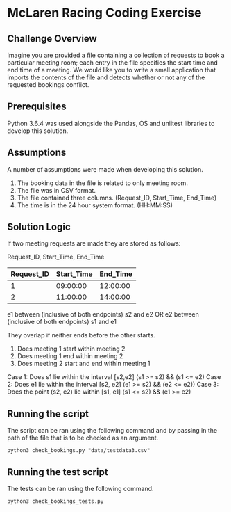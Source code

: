 # McLaren Racing Coding Exercise

## Challenge Overview
Imagine you are provided a file containing a collection of requests to book a particular meeting room; each entry in the file specifies the start time and end time of a meeting. 
We would like you to write a small application that imports the contents of the file and detects whether or not any of the requested bookings conflict.

## Prerequisites

Python 3.6.4 was used alongside the Pandas, OS and uniitest libraries to develop this solution.

## Assumptions

A number of assumptions were made when developing this solution.

1. The booking data in the file is related to  only meeting room.
2. The file was in CSV format.
3. The file contained three columns. (Request_ID, Start_Time, End_Time)
4. The time is in the 24 hour system format. (HH:MM:SS)

## Solution Logic

If two meeting requests are made they are stored as follows:

Request_ID, Start_Time, End_Time

|  Request_ID  |  Start_Time  |   End_Time   |
| ------------ | ------------ | ------------ |
|      1       |   09:00:00   |   12:00:00   |
|      2       |   11:00:00   |   14:00:00   |


e1 between (inclusive of both endpoints) s2 and e2 OR
e2 between (inclusive of both endpoints) s1 and e1

They overlap if neither ends before the other starts.

1. Does meeting 1 start within meeting 2
2. Does meeting 1 end within meeting 2
3. Does meeting 2 start and end within meeting 1

Case 1: Does s1 lie within the interval [s2,e2] (s1 >= s2) && (s1 <= e2)
Case 2: Does e1 lie within the interval [s2, e2] (e1 >= s2) && (e2 <= e2))
Case 3: Does the point (s2, e2) lie within [s1, e1] (s1 <= s2) && (e1 >= e2)

## Running the script

The script can be ran using the following command and by passing in the path of the file that is to be checked as an argument.

```
python3 check_bookings.py "data/testdata3.csv"
```

## Running the test script

The tests can be ran using the following command.

```
python3 check_bookings_tests.py
```

